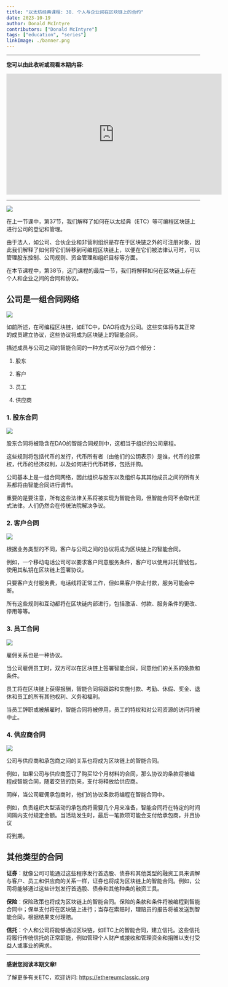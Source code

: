 ```yaml
---
title: "以太坊经典课程: 38. 个人与企业间在区块链上的合约"
date: 2023-10-19
author: Donald McIntyre
contributors: ["Donald McIntyre"]
tags: ["education", "series"]
linkImage: ./banner.png
---
```


---
**您可以由此收听或观看本期内容:**

<iframe width="560" height="315" src="https://www.youtube.com/embed/8T_fHNsm_nM?si=89S4yVfgmc1ZyWR6" title="YouTube video player" frameborder="0" allow="accelerometer; autoplay; clipboard-write; encrypted-media; gyroscope; picture-in-picture; web-share" allowfullscreen></iframe>

---

![](./1-zh.png)

在上一节课中，第37节，我们解释了如何在以太经典（ETC）等可编程区块链上进行公司的登记和管理。

由于法人，如公司、合伙企业和非营利组织是存在于区块链之外的可注册对象，因此我们解释了如何将它们转移到可编程区块链上，以便在它们被法律认可时，可以管理股东控制、公司规则、资金管理和组织目标等方面。

在本节课程中，第38节，这门课程的最后一节，我们将解释如何在区块链上存在个人和企业之间的合同和协议。

## 公司是一组合同网络

![](./2-zh.png)

如前所述，在可编程区块链，如ETC中，DAO将成为公司。这些实体将与其正常的成员建立协议，这些协议将成为区块链上的智能合同。

描述成员与公司之间的智能合同的一种方式可以分为四个部分：

1. 股东

2. 客户

3. 员工

4. 供应商

### 1. 股东合同

![](./3-zh.png)

股东合同将被隐含在DAO的智能合同规则中，这相当于组织的公司章程。

这些规则将包括代币的发行，代币所有者（由他们的公钥表示）是谁，代币的投票权，代币的经济权利，以及如何进行代币转移，包括并购。

公司基本上是一组合同网络，因此组织与股东以及组织与其其他成员之间的所有关系都将由智能合同进行调节。

重要的是要注意，所有这些法律关系将被实现为智能合同，但智能合同不会取代正式法律。人们仍然会在传统法院解决争议。

### 2. 客户合同

![](./4-zh.png)

根据业务类型的不同，客户与公司之间的协议将成为区块链上的智能合同。

例如，一个移动电话公司可以要求客户同意服务条件，客户可以使用非托管钱包，使用其私钥在区块链上签署协议。

只要客户支付服务费，电话线将正常工作，但如果客户停止付款，服务可能会中断。

所有这些规则和互动都将在区块链内部进行，包括激活、付款、服务条件的更改、停用等等。

### 3. 员工合同

![](./5-zh.png)

雇佣关系也是一种协议。

当公司雇佣员工时，双方可以在区块链上签署智能合同，同意他们的关系的条款和条件。

员工将在区块链上获得报酬，智能合同将跟踪和实施付款、考勤、休假、奖金、退休和员工的所有其他权利、义务和福利。

当员工辞职或被解雇时，智能合同将被停用，员工的特权和对公司资源的访问将被中止。

### 4. 供应商合同

![](./6-zh.png)

公司与供应商和承包商之间的关系也将成为区块链上的智能合同。

例如，如果公司与供应商签订了购买12个月材料的合同，那么协议的条款将被编程成智能合同，随着交货的到来，支付将释放给供应商。

同样，当公司雇佣承包商时，他们的协议条款将编程在智能合同中。

例如，负责组织大型活动的承包商将需要几个月来准备，智能合同将在特定的时间间隔内支付规定金额。当活动发生时，最后一笔款项可能会支付给承包商，并且协议

将到期。

## 其他类型的合同

**证券**：就像公司可能通过这些程序发行首选股、债券和其他类型的融资工具来调解与客户、员工和供应商的关系一样，证券也将成为区块链上的智能合同。例如，公司将能够通过这些计划发行首选股、债券和其他种类的融资工具。

**保险**：保险政策也将成为区块链上的智能合同。保险的条款和条件将被编程到智能合同中；保单支付将在区块链上进行；当存在索赔时，理赔员的报告将被发送到智能合同，根据结果支付理赔。

**信托**：个人和公司将能够通过区块链，如ETC上的智能合同，建立信托。这些信托将履行传统信托的正常职能，例如管理个人财产或接收和管理资金和捐赠以支付受益人或事业的需求。

---

**感谢您阅读本期文章!**

了解更多有关ETC，欢迎访问: https://ethereumclassic.org
